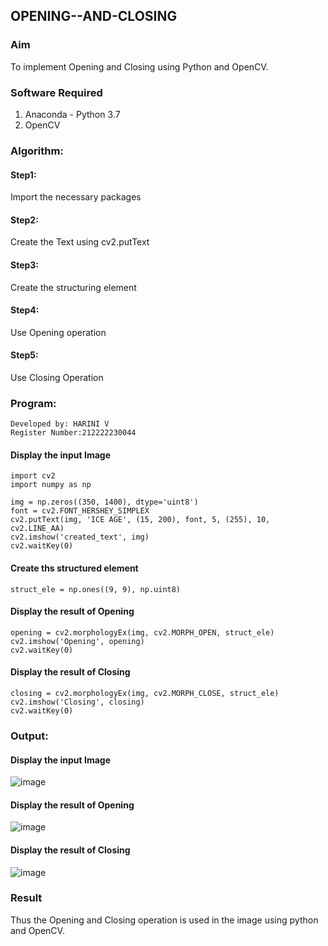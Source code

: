 ## OPENING--AND-CLOSING
### Aim
To implement Opening and Closing using Python and OpenCV.

### Software Required
1. Anaconda - Python 3.7
2. OpenCV
### Algorithm:
#### Step1:
Import the necessary packages
#### Step2:
Create the Text using cv2.putText
#### Step3:
Create the structuring element
#### Step4:
Use Opening operation
#### Step5:
Use Closing Operation

### Program:
```
Developed by: HARINI V
Register Number:212222230044
```
#### Display the input Image
```
import cv2
import numpy as np

img = np.zeros((350, 1400), dtype='uint8')
font = cv2.FONT_HERSHEY_SIMPLEX
cv2.putText(img, 'ICE AGE', (15, 200), font, 5, (255), 10, cv2.LINE_AA)
cv2.imshow('created_text', img)
cv2.waitKey(0)
```
#### Create ths structured element
```
struct_ele = np.ones((9, 9), np.uint8)
```
#### Display the result of Opening
```
opening = cv2.morphologyEx(img, cv2.MORPH_OPEN, struct_ele)
cv2.imshow('Opening', opening)
cv2.waitKey(0)
```
#### Display the result of Closing
```
closing = cv2.morphologyEx(img, cv2.MORPH_CLOSE, struct_ele)
cv2.imshow('Closing', closing)
cv2.waitKey(0)
```
### Output:

#### Display the input Image
![image](https://github.com/harini1006/OPENING--AND-CLOSING/assets/113497405/8a11b63f-a2e9-4293-8222-37beecf5fcfe)


#### Display the result of Opening

![image](https://github.com/harini1006/OPENING--AND-CLOSING/assets/113497405/07855dd0-1c8c-4f12-b2a9-6861d874a11d)

#### Display the result of Closing
![image](https://github.com/harini1006/OPENING--AND-CLOSING/assets/113497405/8292c4c1-92d7-436b-bd28-76d022660adb)



### Result
Thus the Opening and Closing operation is used in the image using python and OpenCV.
